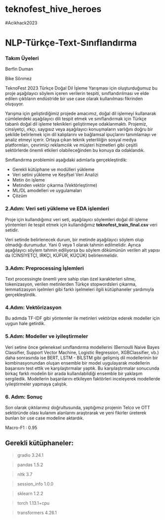 # teknofest_hive_heroes
#Acikhack2023


# NLP-Türkçe-Text-Sınıflandırma

### Takım Üyeleri
Berfin Duman

Bike Sönmez


TeknoFest 2023 Türkçe Doğal Dil İşleme Yarışması için oluşturduğumuz bu proje aşağılayıcı söylem içeren verilerin tespiti, sınıflandırılması ve elde edilen çıktıların endüstride bir use case olarak kullanılması fikrinden oluşuyor. 


Yarışma için geliştirdiğimiz projede amacımız, doğal dil işlemeyi kullanarak cümlelerdeki aşağılayıcı dili tespit etmek ve sınıflandırmak için Türkçe tabanlı doğal dil işleme teknikleri geliştirmeye odaklanmaktı. Projemiz, cinsiyetçi, ırkçı, saygısız veya aşağılayıcı konuşmaların varlığını doğru bir şekilde belirlemek için dil kalıplarını ve bağlamsal ipuçlarını tanımlamayı ve analiz etmeyi içerir. Ortaya çıkan teknik yeterliliğin sosyal medya platformları, çevrimiçi reklamcılık ve müşteri hizmetleri gibi çeşitli sektörlerde önemli etkileri olabileceğinden bu konuya da odaklandık.


Sınıflandırma problemini aşağıdaki adımlarla gerçekleştirdik:
* Gerekli kütüphane ve modülleri yükleme
* Veri setini yükleme ve Keşifsel Veri Analizi
* Metin ön işleme
* Metinden vektör çıkarma (Vektörleştirme)
* ML/DL amodelleri ve uygulamaları
* Çözüm

### 2.Adım: Veri seti yükleme ve EDA işlemleri

Proje için kullandığımız veri seti, aşağılayıcı söylemleri doğal dil işleme yöntemleri ile tespit etmek için kullandığımız **teknofest_train_final.csv** veri setidir.

Veri setinde belirlenecek durum, bir metinde aşağılayıcı söylem olup olmadığı durumudur. Yani 0 veya 1 olarak tahmin edilmelidir. Ayrıca aşağılayıcı söylem tahmin ediliyorsa bu söylem dökümünün verilen alt yapısı da (CİNSİYETÇİ, IRKÇI, KÜFÜR, KÜÇÜK) belirlenmelidir.

### 3.Adım: Preprocessing İşlemleri

Text processingte önemli yere sahip olan özel karakterleri silme, tokenizasyon, verilen metinlerden Türkçe stopwordsleri çıkarma, lemmatizasyon işelmleri gibi farklı işelmeleri ilgili kütüphaneler yardımıyla gerçekleştirdik.

### 4.Adım: Vektörizasyon

Bu adımda TF-IDF gibi yöntemler ile metinleri vektörize ederek modeller için uygun hale getirdik.

### 5.Adım: Modeller ve iyileştirmeler

Veri setine önce geleneksel sınıflandırma modellerini (Bernoulli Naive Bayes Classifier, Support Vector Machine, Logistic Regression, XGBClassifier, vb.)
daha sonrasında ise BERT, LSTM - BİLSTM gibi gelişmiş dil modellerinin bir kombinasyonundan oluşan ensemble bir model uygulayarak modellerin başarısını test ettik ve karşılaştırmalar yaptık. Bu karşılaştırmalar sonucunda birkaç farklı modelin bir arada kullanılabildiği ensemble bir yaklaşım sergiledik. Modellerin başarılarını etkileyen faktörleri inceleyerek modellerde iyileştirmeler yapmaya çalıştık. 



### 6. Adım: Sonuç

Son olarak çıktılarımız doğrultusunda, yaptığımız projenin  Telco ve OTT sektöründe olası kulanım alanlarını araştırarak ve yeni fikirler üreterek bunları bir use case modeline aktardık.

Macro-F1 : 0.95 


## Gerekli kütüphaneler: 
> gradio              3.24.1

> pandas              1.5.2

> nltk                3.7

> session_info        1.0.0

> sklearn             1.2.2

> torch               1.13.1+cpu

>transformers        4.26.1




















